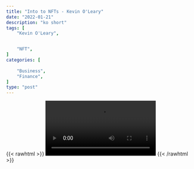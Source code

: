 ```yaml
---
title: "Into to NFTs - Kevin O'Leary"
date: "2022-01-21"
description: "ko short"
tags: [
    "Kevin O'Leary",


    "NFT",
]
categories: [
    
    "Business",
    "Finance",
]
type: "post"
---
```

{{< rawhtml >}}
    <video width="auto" height="auto" controls>
        <source src="https://clips.dev00ps.com/Kevin%20O%27Leary/nfts.mp4" type="video/mp4"> 
    </video>
{{< /rawhtml >}}